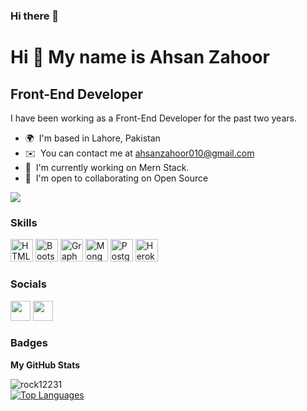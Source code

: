 ### Hi there 👋

<!--
**Ahsan-Zahoor/Ahsan-Zahoor** is a ✨ _special_ ✨ repository because its `README.md` (this file) appears on your GitHub profile.

Here are some ideas to get you started:

- 🔭 I’m currently working on ...
- 🌱 I’m currently learning ...
- 👯 I’m looking to collaborate on ...
- 🤔 I’m looking for help with ...
- 💬 Ask me about ...
- 📫 How to reach me: ...
- 😄 Pronouns: ...
- ⚡ Fun fact: ...
-->

Hi 👋 My name is Ahsan Zahoor
============================

Front-End Developer
----------------

I have been working as a Front-End Developer for the past two years.

* 🌍  I'm based in Lahore, Pakistan
* ✉️  You can contact me at [ahsanzahoor010@gmail.com](mailto:ahsanzahoor010@gmail.com)
* 🚀  I'm currently working on Mern Stack.
* 🤝  I'm open to collaborating on Open Source

<a href="https://www.twitter.com/_tarnishedsoul_" target="_blank" rel="noreferrer"><img
src="https://img.shields.io/twitter/follow/_tarnishedsoul_?logo=twitter&style=for-the-badge&color=0891b2&labelColor=1c1917"
/></a>

### Skills

<p align="left">
  <a href="https://developer.mozilla.org/en-US/docs/Glossary/HTML5" target="_blank" rel="noreferrer"><img src="https://raw.githubusercontent.com/danielcranney/readme-generator/main/public/icons/skills/html5-colored.svg" width="36" height="36" alt="HTML5" /></a>
  <a href="https://getbootstrap.com/" target="_blank" rel="noreferrer"><img src="https://raw.githubusercontent.com/danielcranney/readme-generator/main/public/icons/skills/bootstrap-colored.svg" width="36" height="36" alt="Bootstrap" /></a>
  <a href="https://graphql.org/" target="_blank" rel="noreferrer"><img src="https://raw.githubusercontent.com/danielcranney/readme-generator/main/public/icons/skills/graphql-colored.svg" width="36" height="36" alt="GraphQL" /></a>
  <a href="https://www.mongodb.com/" target="_blank" rel="noreferrer"><img src="https://raw.githubusercontent.com/danielcranney/readme-generator/main/public/icons/skills/mongodb-colored.svg" width="36" height="36" alt="MongoDB" /></a>
  <a href="https://www.postgresql.org/" target="_blank" rel="noreferrer"><img src="https://raw.githubusercontent.com/danielcranney/readme-generator/main/public/icons/skills/postgresql-colored.svg" width="36" height="36" alt="PostgreSQL" /></a>
  <a href="https://www.heroku.com/" target="_blank" rel="noreferrer"><img src="https://raw.githubusercontent.com/danielcranney/readme-generator/main/public/icons/skills/heroku-colored.svg" width="36" height="36" alt="Heroku" /></a>
</p>


### Socials

<p align="left">
  <a href="https://www.github.com/Ahsan-Zahoor" target="_blank" rel="noreferrer"><img src="https://raw.githubusercontent.com/danielcranney/readme-generator/main/public/icons/socials/github.svg" width="32" height="32" /></a>
  <a href="https://www.linkedin.com/in/ahsan-zahoor/" target="_blank" rel="noreferrer"><img src="https://raw.githubusercontent.com/danielcranney/readme-generator/main/public/icons/socials/linkedin.svg" width="32" height="32" /></a>
</p>

### Badges

<b>My GitHub Stats</b>
<!--
<a href="http://www.github.com/Ahsan-Zahoor"><img src="https://github-readme-stats.vercel.app/api?username=Ahsan-Zahoor&show_icons=true&hide=&count_private=true&title_color=0891b2&text_color=ffffff&icon_color=0891b2&bg_color=1c1917&hide_border=true&show_icons=true" alt="Ahsan-Zahoor's GitHub stats" /></a>
-->
<div display='flex'>
  <div>
    <img align="center" src="https://github-readme-streak-stats.herokuapp.com/?user=Ahsan-Zahoor&show_icons=true&title_color=fff&icon_color=79ff97&text_color=efefef&bg_color=24292e" alt="rock12231" />
  </div>
<div>
    <a href="https://github.com/Ahsan-Zahoor" align="left"><img src="https://github-readme-stats.vercel.app/api/top-langs/?username=Ahsan-  Zahoor&langs_count=10&title_color=0891b2&text_color=ffffff&icon_color=0891b2&bg_color=1c1917&hide_border=true&locale=en&custom_title=Top%20%Languages" alt="Top Languages" /></a>
</div>
</div>

